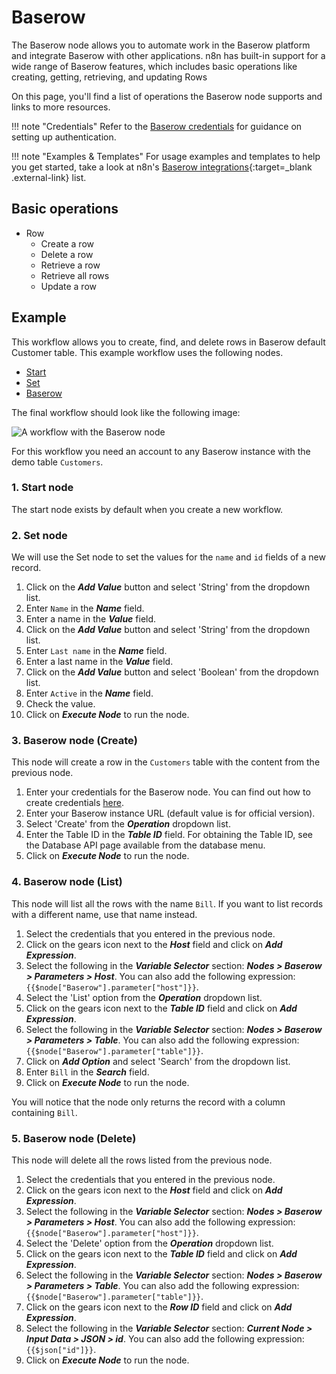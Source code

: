 # Baserow

The Baserow node allows you to automate work in the Baserow platform and integrate Baserow with other applications. n8n has built-in support for a wide range of Baserow features, which includes basic operations like creating, getting, retrieving, and updating Rows

On this page, you'll find a list of operations the Baserow node supports and links to more resources.

!!! note "Credentials"
  Refer to the [Baserow credentials](https://docs.n8n.io/integrations/builtin/credentials/baserow/) for guidance on setting up authentication. 

!!! note "Examples & Templates"
  For usage examples and templates to help you get started, take a look at n8n's [Baserow integrations](https://n8n.io/integrations/baserow/){:target=_blank .external-link} list.


## Basic operations

* Row
    * Create a row
    * Delete a row
    * Retrieve a row
    * Retrieve all rows
    * Update a row

## Example

This workflow allows you to create, find, and delete rows in Baserow default Customer table. This example workflow uses the following nodes.

- [Start](/integrations/builtin/core-nodes/n8n-nodes-base.start/)
- [Set](/integrations/builtin/core-nodes/n8n-nodes-base.set/)
- [Baserow]()

The final workflow should look like the following image:

![A workflow with the Baserow node](/_images/integrations/builtin/app-nodes/baserow/workflow.png)

For this workflow you need an account to any Baserow instance with the demo table `Customers`.

### 1. Start node

The start node exists by default when you create a new workflow.

### 2. Set node

We will use the Set node to set the values for the `name` and `id` fields of a new record.

1. Click on the ***Add Value*** button and select 'String' from the dropdown list.
2. Enter `Name` in the ***Name*** field.
3. Enter a name in the ***Value*** field.
4. Click on the ***Add Value*** button and select 'String' from the dropdown list.
5. Enter `Last name` in the ***Name*** field.
6. Enter a last name in the ***Value*** field.
7. Click on the ***Add Value*** button and select 'Boolean' from the dropdown list.
8. Enter `Active` in the ***Name*** field.
9. Check the value.
10. Click on ***Execute Node*** to run the node.

### 3. Baserow node (Create)

This node will create a row in the `Customers` table with the content from the previous node.

1. Enter your credentials for the Baserow node. You can find out how to create credentials [here](/integrations/builtin/credentials/baserow/).
2. Enter your Baserow instance URL (default value is for official version).
3. Select 'Create' from the ***Operation*** dropdown list.
4. Enter the Table ID in the ***Table ID*** field. For obtaining the Table ID, see the Database API page available from the database menu.
5. Click on ***Execute Node*** to run the node.

### 4. Baserow node (List)

This node will list all the rows with the name `Bill`. If you want to list records with a different name, use that name instead.


1. Select the credentials that you entered in the previous node.
2. Click on the gears icon next to the ***Host*** field and click on ***Add Expression***.
3. Select the following in the ***Variable Selector*** section: ***Nodes > Baserow > Parameters > Host***. You can also add the following expression: `{{$node["Baserow"].parameter["host"]}}`.
4. Select the 'List' option from the ***Operation*** dropdown list.
5. Click on the gears icon next to the ***Table ID*** field and click on ***Add Expression***.
6. Select the following in the ***Variable Selector*** section: ***Nodes > Baserow > Parameters > Table***. You can also add the following expression: `{{$node["Baserow"].parameter["table"]}}`.
1. Click on ***Add Option*** and select 'Search' from the dropdown list.
7.  Enter `Bill` in the ***Search*** field.
8.  Click on ***Execute Node*** to run the node.


You will notice that the node only returns the record with a column containing `Bill`.

### 5. Baserow node (Delete)

This node will delete all the rows listed from the previous node.


1. Select the credentials that you entered in the previous node.
2. Click on the gears icon next to the ***Host*** field and click on ***Add Expression***.
3. Select the following in the ***Variable Selector*** section: ***Nodes > Baserow > Parameters > Host***. You can also add the following expression: `{{$node["Baserow"].parameter["host"]}}`.
4. Select the 'Delete' option from the ***Operation*** dropdown list.
5. Click on the gears icon next to the ***Table ID*** field and click on ***Add Expression***.
6. Select the following in the ***Variable Selector*** section: ***Nodes > Baserow > Parameters > Table***. You can also add the following expression: `{{$node["Baserow"].parameter["table"]}}`.
5. Click on the gears icon next to the ***Row ID*** field and click on ***Add Expression***.
6. Select the following in the ***Variable Selector*** section: ***Current Node > Input Data > JSON > id***. You can also add the following expression: `{{$json["id"]}}`.
7.  Click on ***Execute Node*** to run the node.

